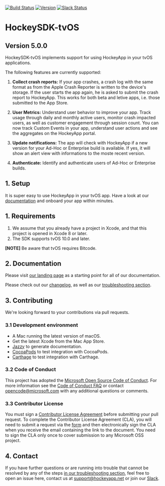 [![Build Status](https://travis-ci.org/bitstadium/HockeySDK-tvOS.svg?branch=master)](https://travis-ci.org/bitstadium/HockeySDK-tvOS)
[![Version](http://cocoapod-badges.herokuapp.com/v/HockeySDK-tvOS/badge.png)](http://cocoadocs.org/docsets/HockeySDK-tvOS)
[![Slack Status](https://slack.hockeyapp.net/badge.svg)](https://slack.hockeyapp.net)

# HockeySDK-tvOS

## Version 5.0.0

HockeySDK-tvOS implements support for using HockeyApp in your tvOS applications.

The following features are currently supported:

1. **Collect crash reports:** If your app crashes, a crash log with the same format as from the Apple Crash Reporter is written to the device's storage. If the user starts the app again, he is asked to submit the crash report to HockeyApp. This works for both beta and letive apps, i.e. those submitted to the App Store.

2. **User Metrics:** Understand user behavior to improve your app. Track usage through daily and monthly active users, monitor crash impacted users, as well as customer engagement through session count. You can now track Custom Events in your app, understand user actions and see the aggregates on the HockeyApp portal.

3. **Update notifications:** The app will check with HockeyApp if a new version for your Ad-Hoc or Enterprise build is available. If yes, it will show an alert view with informations to the moste recent version.

4. **Authenticate:** Identify and authenticate users of Ad-Hoc or Enterprise builds.

## 1. Setup
It is super easy to use HockeyApp in your tvOS app. Have a look at our [documentation](https://www.hockeyapp.net/help/sdk/tvos/5.0.0/index.html) and onboard your app within minutes.

<a id="requirements"></a> 
## 1. Requirements

1. We assume that you already have a project in Xcode, and that this project is opened in Xcode 8 or later.
2. The SDK supports tvOS 10.0 and later.

**[NOTE]** 
Be aware that tvOS requires Bitcode.

## 2. Documentation

Please visit [our landing page](https://www.hockeyapp.net/help/sdk/tvos/5.0.0/index.html) as a starting point for all of our documentation.

Please check out our [changelog](http://www.hockeyapp.net/help/sdk/tvos/5.0.0/changelog.html), as well as our [troubleshooting section](https://www.hockeyapp.net/help/sdk/tvos/5.0.0/installation--setup.html#troubleshooting).

## 3. Contributing

We're looking forward to your contributions via pull requests.

### 3.1 Development environment

* A Mac running the latest version of macOS.
* Get the latest Xcode from the Mac App Store.
* [Jazzy](https://github.com/realm/jazzy) to generate documentation.
* [CocoaPods](https://cocoapods.org/) to test integration with CocoaPods.
* [Carthage](https://github.com/Carthage/Carthage) to test integration with Carthage.

### 3.2 Code of Conduct

This project has adopted the [Microsoft Open Source Code of Conduct](https://opensource.microsoft.com/codeofconduct/). For more information see the [Code of Conduct FAQ](https://opensource.microsoft.com/codeofconduct/faq/) or contact [opencode@microsoft.com](mailto:opencode@microsoft.com) with any additional questions or comments.

### 3.3 Contributor License

You must sign a [Contributor License Agreement](https://cla.microsoft.com/) before submitting your pull request. To complete the Contributor License Agreement (CLA), you will need to submit a request via the [form](https://cla.microsoft.com/) and then electronically sign the CLA when you receive the email containing the link to the document. You need to sign the CLA only once to cover submission to any Microsoft OSS project. 

## 4. Contact

If you have further questions or are running into trouble that cannot be resolved by any of the steps [in our troubleshooting section](https://www.hockeyapp.net/help/sdk/tvos/5.0.0/installation--setup.html#troubleshooting), feel free to open an issue here, contact us at [support@hockeyapp.net](mailto:support@hockeyapp.net) or join our [Slack](https://slack.hockeyapp.net).
